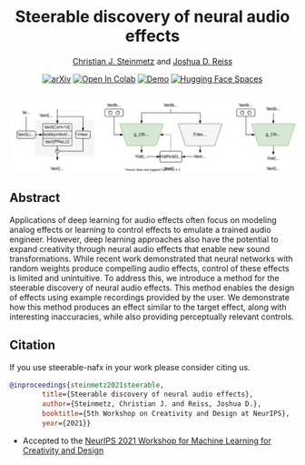 <div align="center">

# Steerable discovery of neural audio effects 

[Christian J. Steinmetz](https://www.christiansteinmetz.com/)  and  [Joshua D. Reiss](http://www.eecs.qmul.ac.uk/~josh/)

 [![arXiv](https://img.shields.io/badge/arXiv-2112.02926-b31b1b.svg)](https://arxiv.org/abs/2112.02926)  [![Open In Colab](https://colab.research.google.com/assets/colab-badge.svg)](https://colab.research.google.com/github/csteinmetz1/steerable-nafx/blob/master/steerable-nafx.ipynb)  [![Demo](https://img.shields.io/badge/Web-Demo-blue)](https://csteinmetz1.github.io/steerable-nafx)
 [![Hugging Face Spaces](https://img.shields.io/badge/%F0%9F%A4%97%20Hugging%20Face-Spaces-blue)](https://huggingface.co/spaces/akhaliq/steerable-nafx)

<br>

<img src="docs/steerable-headline.svg">

</div>

## Abstract

Applications of deep learning for audio effects often focus on modeling analog effects or learning to control effects to emulate a trained audio engineer. 
However, deep learning approaches also have the potential to expand creativity through neural audio effects that enable new sound transformations. 
While recent work demonstrated that neural networks with random weights produce compelling audio effects, control of these effects is limited and unintuitive.
To address this, we introduce a method for the steerable discovery of neural audio effects.
This method enables the design of effects using example recordings provided by the user. 
We demonstrate how this method produces an effect similar to the target effect, along with interesting inaccuracies, while also providing perceptually relevant controls.

</div>

## Citation

If you use steerable-nafx in your work please consider citing us.

```bibtex
@inproceedings{steinmetz2021steerable,
        title={Steerable discovery of neural audio effects},
        author={Steinmetz, Christian J. and Reiss, Joshua D.},
        booktitle={5th Workshop on Creativity and Design at NeurIPS},
        year={2021}}
```

* Accepted to the [NeurIPS 2021 Workshop for Machine Learning for Creativity and Design](https://neuripscreativityworkshop.github.io/2021/)
